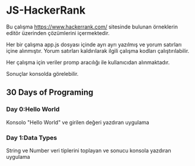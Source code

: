 # JS-HackerRank

Bu çalışma https://www.hackerrank.com/ sitesinde bulunan örneklerin editör üzerinden çözümlerini içermektedir.

Her bir çalışma app.js dosyası içinde ayrı ayrı yazılmış ve yorum satırları içine alınmıştır. Yorum satırları kaldırılarak ilgili çalışma kodları çalıştırılabilir.

Her çalışma için veriler promp aracılığı ile kullanıcıdan alınmaktadır. 

Sonuçlar konsolda görelebilir.

## 30 Days of Programing

### Day 0:Hello World

Konsolo "Hello World" ve girilen değeri yazdıran uygulama

### Day 1:Data Types

String ve Number veri tiplerini toplayan ve sonucu konsola yazdıran uygulama

